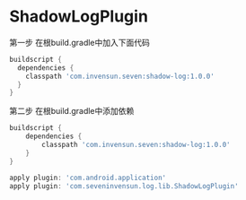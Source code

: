 ShadowLogPlugin
====

第一步
在根build.gradle中加入下面代码

```groovy
buildscript {
  dependencies {
    classpath 'com.invensun.seven:shadow-log:1.0.0'
  }
}

```
第二步
在根build.gradle中添加依赖
```groovy
buildscript {
    dependencies {
        classpath 'com.invensun.seven:shadow-log:1.0.0'
    }
}

apply plugin: 'com.android.application'
apply plugin: 'com.seveninvensun.log.lib.ShadowLogPlugin'
```